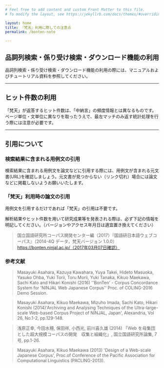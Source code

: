 ```yaml
---
# Feel free to add content and custom Front Matter to this file.
# To modify the layout, see https://jekyllrb.com/docs/themes/#overriding-theme-defaults

layout: home
title: 『梵天』利用に際しての注意点
permalink: /bonten-note

---
```


## 品詞列検索・係り受け検索・ダウンロード機能の利用

品詞列検索・係り受け検索・ダウンロード機能の利用の際には、マニュアルおよびチュートリアル資料を参照してください。

___

## ヒット件数の利用

「梵天」が返答するヒット件数は、「中納言」の頻度情報とは異なるものです。ページ単位・文単位に異なりを取ったうえで、最左マッチのみ返す統計処理を行う際には注意が必要です。

___

## 引用について

### 検索結果に含まれる用例文の引用

検索結果に含まれる用例文を論文などに引用する際には、用例文が含まれる元文書(URL)を確認しましょう。元文書が見つからない（リンク切れ）場合には論文などに掲載しないようお願いいたします。

### 「梵天」利用時の論文の引用

用例文を引用するだけであれば「梵天」の引用は不要です。

解析結果やヒット件数を用いて研究成果等を発表される際は、必ず下記の情報を明記してください。（バージョンやアクセス年月日は適宜置き換えてください）

> 国立国語研究所コーパス開発センター編（2017）『国語研日本語ウェブコーパス』（2014-4Q データ，梵天バージョン 1.0.0）https://bonten.ninjal.ac.jp/（2017年03月07日確認）

### 参考文献

> Masayuki Asahara, Kazuya Kawahara, Yuya Takei, Hideto Masuoka, Yasuko Ohba, Yuki Torii, Toru Morii, Yuki Tanaka, Kikuo Maekawa, Sachi Kato and Hikari Konishi (2016) ''BonTen' - Corpus Concordance System for 'NINJAL Web Japanese Corpus'' Proc. of COLING-2016 Demo Session.

> Masayuki Asahara, Kikuo Maekawa, Mizuho Imada, Sachi Kato, Hikari Konishi (2014)'Archiving and Analysing Techniques of the Ultra-large-scale Web-based Corpus Project of NINJAL, Japan', Alexandria, Vol 26, No.1-2, pp.129-148.

> 浅原正幸, 今田水穂, 保田祥, 小西光, 前川喜久雄 (2014) 「Web を母集団とした超大規模コーパスの開発　収集と組織化」, 国立国語研究所論集, 7号, pp.1-26.

> Masayuki Asahara, Kikuo Maekawa (2013) 'Design of a Web-scale Japanese Corpus', Proc.of Conference of the Pacific Association for Computational Linguistics (PACLING-2013).
